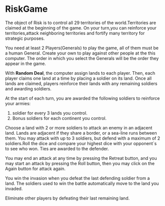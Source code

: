 # RiskGame

The object of Risk is to control all 29 territories of the world.Territories are claimed at the beginning of the game.
On your turn,you can reinforce your territories,attack neighboring territories and fortify many territory for strategic 
purposes.

You need at least 2 Players(Generals) to play the game, all of them must be a human General. Create your own to play
against other people at the this computer. The order in which you select the Generals will be the order they appear 
in the game. 

With **Random Deal**, the computer assign lands to each player. Then, each player claims one land at a time by placing
a soldier on its land. Once all lands are claimed, players reinforce their lands with any remaining soldiers and awarding soldiers.

At the start of each turn, you are awarded the following soldiers to reinforce your armies:
1. soldier for every 3 lands you control.
1. Bonus soldiers for each continent you control.

Choose a land with 2 or more soldiers to attack an enemy in an adjacent land. Lands are adjacent if they share a border,
or a sea-line runs between them. You may attack with up to 3 soldiers, but defend with a maximum of 2 soldiers.Roll the dice and
compare your highest dice with your opponent`s to see who won. Ties are awarded to the defender.

You may end an attack at any time by pressing the Retreat button, and you may start an attack by pressing the Roll button,
then you may click on the Again button for attack again.

You win the invasion when you defeat the last defending soldier from a land. The soldiers used to win the battle automatically
move to the land you invaded.

Eliminate other players by defeating their last remaining land.
